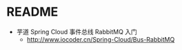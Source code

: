 # README

- 芋道 Spring Cloud 事件总线 RabbitMQ 入门
    - <http://www.iocoder.cn/Spring-Cloud/Bus-RabbitMQ>

